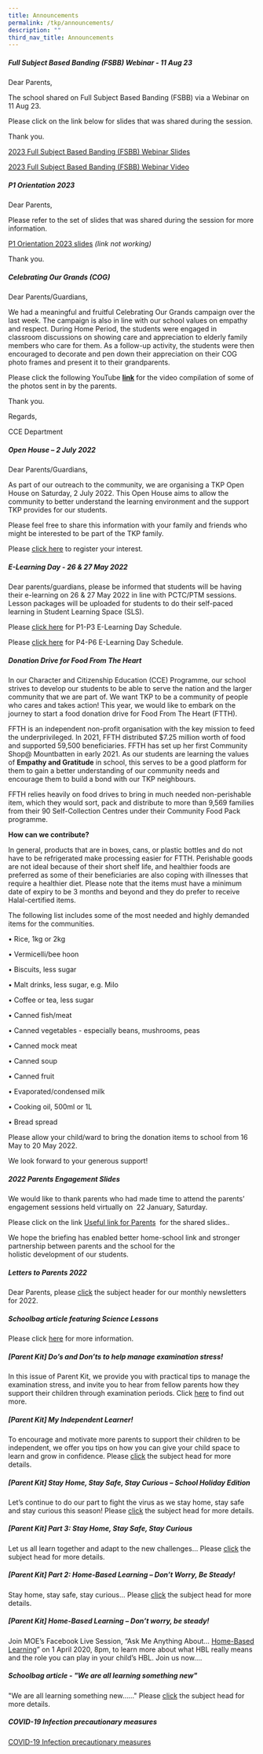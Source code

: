 ```yaml
---
title: Announcements
permalink: /tkp/announcements/
description: ""
third_nav_title: Announcements
---
```

##### Full Subject Based Banding (FSBB) Webinar  -  11 Aug 23

Dear Parents,

The school shared on Full Subject Based Banding (FSBB) via a Webinar on 11 Aug 23. 
 
Please click on the link below  for slides that was shared during the session.  
    
Thank you.

[2023 Full Subject Based Banding (FSBB) Webinar Slides](/files/2023%20full%20subject%20based%20banding(fsbb)webinar%20_11%20august%202023_pdf.pdf)

[2023 Full Subject Based Banding (FSBB) Webinar Video](https://drive.google.com/file/d/1grba3jCyeEG7J-GdOK_-Th3XHd2_4xz5/view?usp=sharing)



##### P1 Orientation 2023

Dear Parents,  
  
Please refer to the set of slides that was shared during the session for more information.  
  
[P1 Orientation 2023 slides](https://tanjongkatongpri-moe-edu-sg-admin.cwp.sg/tkp/Dear%20Parents,%20%20Please%20refer%20to%20the%20set%20of%20slides%20that%20was%20shared%20during%20the%20session%20for%20more%20information.%20%20P1%20Orientation%202023%20slides%20%20Thank%20you.)  *(link not working)*
  
Thank you.

##### Celebrating Our Grands (COG)

Dear Parents/Guardians,

We had a meaningful and fruitful Celebrating Our Grands campaign over the last week. The campaign is also in line with our school values on empathy and respect. During Home Period, the students were engaged in classroom discussions on showing care and appreciation to elderly family members who care for them. As a follow-up activity, the students were then encouraged to decorate and pen down their appreciation on their COG photo frames and present it to their grandparents. 

Please click the following YouTube [**link**](https://youtu.be/HoqotRiH9js) for the video compilation of some of the photos sent in by the parents. 

Thank you.

Regards,

CCE Department

##### Open House – 2 July 2022

Dear Parents/Guardians,

As part of our outreach to the community, we are organising a TKP Open House on Saturday, 2 July 2022. This Open House aims to allow the community to better understand the learning environment and the support TKP provides for our students.

Please feel free to share this information with your family and friends who might be interested to be part of the TKP family.

Please [click here](https://form.gov.sg/#!/6271e2672f94820012af9121) to register your interest.

##### E-Learning Day - 26 & 27 May 2022

Dear parents/guardians, please be informed that students will be having their e-learning on 26 & 27 May 2022 in line with PCTC/PTM sessions. Lesson packages will be uploaded for students to do their self-paced learning in Student Learning Space (SLS).

Please [click here](http://tanjongkatongpri-moe-edu-sg-admin.cwp.sg/qql/slot/u742/Announcements/2022/E-Learning%20Day%20Schedule_Pri%201%20-%20Pri%203Updated%2021%20May%2022.docx) for P1-P3 E-Learning Day Schedule.

Please [click here](http://tanjongkatongpri-moe-edu-sg-admin.cwp.sg/qql/slot/u742/Announcements/2022/E-Learning%20Day%20Schedule_Pri%204%20-%20Pri%206Updated%2021%20May%2022.docx) for P4-P6 E-Learning Day Schedule.

##### Donation Drive for Food From The Heart

In our Character and Citizenship Education (CCE) Programme, our school strives to develop our students to be able to serve the nation and the larger community that we are part of. We want TKP to be a community of people who cares and takes action! This year, we would like to embark on the journey to start a food donation drive for Food From The Heart (FTTH).

FFTH is an independent non-profit organisation with the key mission to feed the underprivileged. In 2021, FFTH distributed $7.25 million worth of food and supported 59,500 beneficiaries. FFTH has set up her first Community Shop@ Mountbatten in early 2021. As our students are learning the values of **Empathy and Gratitude** in school, this serves to be a good platform for them to gain a better understanding of our community needs and encourage them to build a bond with our TKP neighbours.

FFTH relies heavily on food drives to bring in much needed non-perishable item, which they would sort, pack and distribute to more than 9,569 families from their 90 Self-Collection Centres under their Community Food Pack programme.

**How can we contribute?**

In general, products that are in boxes, cans, or plastic bottles and do not have to be refrigerated make processing easier for FTTH. Perishable goods are not ideal because of their short shelf life, and healthier foods are preferred as some of their beneficiaries are also coping with illnesses that require a healthier diet. Please note that the items must have a minimum date of expiry to be 3 months and beyond and they do prefer to receive Halal-certified items.

The following list includes some of the most needed and highly demanded items for the communities.

• Rice, 1kg or 2kg

• Vermicelli/bee hoon

• Biscuits, less sugar

• Malt drinks, less sugar, e.g. Milo

• Coffee or tea, less sugar

• Canned fish/meat

• Canned vegetables - especially beans, mushrooms, peas

• Canned mock meat

• Canned soup

• Canned fruit

• Evaporated/condensed milk

• Cooking oil, 500ml or 1L

• Bread spread

Please allow your child/ward to bring the donation items to school from 16 May to 20 May 2022.

We look forward to your generous support!

##### 2022 Parents Engagement Slides

We would like to thank parents who had made time to attend the parents’ engagement sessions held virtually on  22 January, Saturday.

Please click on the link [Useful link for Parents](/useful-information/parents/useful-links-for-parents)  for the shared slides.. 

We hope the briefing has enabled better home-school link and stronger partnership between parents and the school for the holistic development of our students. 

##### Letters to Parents 2022

Dear Parents, please [click](/tkp/announcements/letters-to-parents-2022) the subject header for our monthly newsletters for 2022.

##### Schoolbag article featuring Science Lessons

Please click [here](/tkp/announcements/schoolbag-article-featuring-science-lessons) for more information.

##### \[Parent Kit\] Do’s and Don’ts to help manage examination stress!

In this issue of Parent Kit, we provide you with practical tips to manage the examination stress, and invite you to hear from fellow parents how they support their children through examination periods. Click [here](/useful-information/parents/parent-kit/parent-kit-do-s-and-don-ts-to-help-manage-examination-stress) to find out more.

##### \[Parent Kit\] My Independent Learner!

To encourage and motivate more parents to support their children to be independent, we offer you tips on how you can give your child space to learn and grow in confidence. Please [click](/useful-information/parents/parent-kit/parent-kit-my-independent-learner) the subject head for more details.

##### \[Parent Kit\] Stay Home, Stay Safe, Stay Curious – School Holiday Edition

Let’s continue to do our part to fight the virus as we stay home, stay safe and stay curious this season! Please [click](/useful-information/parents/parent-kit/parent-kit-stay-home-stay-safe-stay-curious-school-holiday-edition) the subject head for more details.

##### \[Parent Kit\] Part 3: Stay Home, Stay Safe, Stay Curious

Let us all learn together and adapt to the new challenges... Please [click](/useful-information/parents/parent-kit/parent-kit-part-3-stay-home-stay-safe-stay-curious) the subject head for more details.

##### \[Parent Kit\] Part 2: Home-Based Learning – Don’t Worry, Be Steady!

Stay home, stay safe, stay curious... Please [click](/useful-information/parents/parent-kit/parent-kit-part-2-home-based-learning-don-t-worry-be-steady) the subject head for more details.

##### \[Parent Kit\] Home-Based Learning – Don’t worry, be steady!

Join MOE’s Facebook Live Session, “Ask Me Anything About… [Home-Based Learning](/useful-information/parents/parent-kit/parent-kit-home-based-learning-don-t-worry-be-steady)” on 1 April 2020, 8pm, to learn more about what HBL really means and the role you can play in your child’s HBL. Join us now....

##### Schoolbag article - "We are all learning something new"

"We are all learning something new......" Please [click](/tkp/announcements/schoolbag-article-we-are-all-learning-something-new) the subject head for more details.

##### COVID-19 Infection precautionary measures

[COVID-19 Infection precautionary measures](/tkp/announcements/covid-19-infection-precautionary-measures)